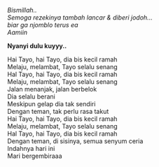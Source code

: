 <i>Bismillah..
<br>Semoga rezekinya tambah lancar & diberi jodoh...
<br>biar ga njomblo terus ea
<br>Aamiin</i>

<b>Nyanyi dulu kuyyy..</b>

Hai Tayo, hai Tayo, dia bis kecil ramah
<br>Melaju, melambat, Tayo selalu senang
<br>Hal Tayo, hai Tayo, dia bis kecil ramah
<br>Melaju, melambat, Tayo selalu senang
<br>Jalan menanjak, jalan berbelok
<br>Dia selalu berani
<br>Meskipun gelap dia tak sendiri
<br>Dengan teman, tak perlu rasa takut
<br>Hai Tayo, hai Tayo, dia bis kecil ramah
<br>Melaju, melambat, Tayo selalu senang
<br>Hal Tayo, hai Tayo, dia bis kecil ramah
<br>Dengan teman, di sisinya, semua senyum ceria
<br>Indahnya hari ini
<br>Mari bergembiraaa
